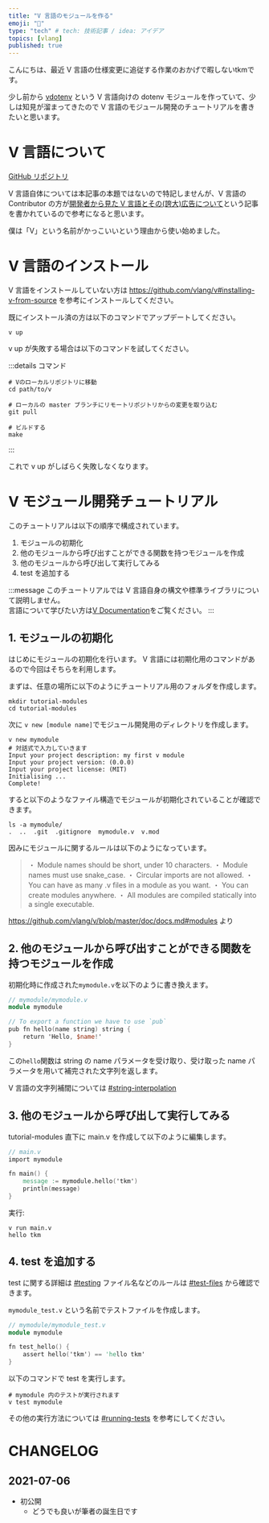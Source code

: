 ```yaml
---
title: "V 言語のモジュールを作る"
emoji: "👾"
type: "tech" # tech: 技術記事 / idea: アイデア
topics: [vlang]
published: true
---
```


こんにちは、最近 V 言語の仕様変更に追従する作業のおかげで暇しないtkmです。

少し前から [vdotenv](https://github.com/zztkm/vdotenv) という V 言語向けの dotenv モジュールを作っていて、少しは知見が溜まってきたので V 言語のモジュール開発のチュートリアルを書きたいと思います。


# V 言語について

[GitHub リポジトリ](https://github.com/vlang/v)

V 言語自体については本記事の本題ではないので特記しませんが、V 言語の Contributor の方が[開発者から見た V 言語とその(誇大)広告について](https://zenn.dev/zakuro9715/articles/vlang-from-contributor-perspective)という記事を書かれているので参考になると思います。

僕は「V」という名前がかっこいいという理由から使い始めました。


# V 言語のインストール

V 言語をインストールしていない方は https://github.com/vlang/v#installing-v-from-source を参考にインストールしてください。

既にインストール済の方は以下のコマンドでアップデートしてください。

```shell
v up
```

v up が失敗する場合は以下のコマンドを試してください。

:::details コマンド
```shell
# Vのローカルリポジトリに移動
cd path/to/v

# ローカルの master ブランチにリモートリポジトリからの変更を取り込む
git pull

# ビルドする
make
```
:::

これで v up がしばらく失敗しなくなります。

# V モジュール開発チュートリアル

このチュートリアルは以下の順序で構成されています。

1. モジュールの初期化
1. 他のモジュールから呼び出すことができる関数を持つモジュールを作成
1. 他のモジュールから呼び出して実行してみる
1. test を追加する

:::message
このチュートリアルでは V 言語自身の構文や標準ライブラリについて説明しません。  
言語について学びたい方は[V Documentation](https://github.com/vlang/v/blob/master/doc/docs.md)をご覧ください。
:::

## 1. モジュールの初期化

はじめにモジュールの初期化を行います。 V 言語には初期化用のコマンドがあるので今回はそちらを利用します。

まずは、任意の場所に以下のようにチュートリアル用のフォルダを作成します。

```shell
mkdir tutorial-modules
cd tutorial-modules
```

次に `v new [module name]`でモジュール開発用のディレクトリを作成します。
```shell
v new mymodule
# 対話式で入力していきます
Input your project description: my first v module
Input your project version: (0.0.0)
Input your project license: (MIT)
Initialising ...
Complete!
```

すると以下のようなファイル構造でモジュールが初期化されていることが確認できます。

```shell
ls -a mymodule/
.  ..  .git  .gitignore  mymodule.v  v.mod
```

因みにモジュールに関するルールは以下のようになっています。

> ・ Module names should be short, under 10 characters.
> ・ Module names must use snake_case.
> ・ Circular imports are not allowed.
> ・ You can have as many .v files in a module as you want.
> ・ You can create modules anywhere.
> ・ All modules are compiled statically into a single executable.

https://github.com/vlang/v/blob/master/doc/docs.md#modules より


## 2. 他のモジュールから呼び出すことができる関数を持つモジュールを作成

初期化時に作成された`mymodule.v`を以下のように書き換えます。

```v
// mymodule/mymodule.v
module mymodule

// To export a function we have to use `pub`
pub fn hello(name string) string {
	return 'Hello, $name!'
}
```

この`hello`関数は string の name パラメータを受け取り、受け取った name パラメータを用いて補完された文字列を返します。

V 言語の文字列補間については [#string-interpolation](https://github.com/vlang/v/blob/master/doc/docs.md#string-interpolation)

## 3. 他のモジュールから呼び出して実行してみる

tutorial-modules 直下に main.v を作成して以下のように編集します。

```v
// main.v
import mymodule

fn main() {
	message := mymodule.hello('tkm') 
	println(message)
}
```

実行:
```shell
v run main.v
hello tkm
```

## 4. test を追加する

test に関する詳細は [#testing](https://github.com/vlang/v/blob/master/doc/docs.md#testing)
ファイル名などのルールは [#test-files](https://github.com/vlang/v/blob/master/doc/docs.md#test-files)
から確認できます。

`mymodule_test.v` という名前でテストファイルを作成します。

```v
// mymodule/mymodule_test.v
module mymodule

fn test_hello() {
	assert hello('tkm') == 'hello tkm'
}
```

以下のコマンドで test を実行します。

```shell
# mymodule 内のテストが実行されます
v test mymodule
```

その他の実行方法については [#running-tests](https://github.com/vlang/v/blob/master/doc/docs.md#running-tests) を参考にしてください。

# CHANGELOG

## 2021-07-06
- 初公開
	- どうでも良いが筆者の誕生日です